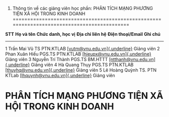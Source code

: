 1. Thông tin về các giảng viên học phần: PHÂN TÍCH MẠNG PHƯƠNG TIỆN XÃ HỘI TRONG KINH DOANH
===========================================================================================

  **STT**   **Họ và tên**      **Chức danh, học vị**   **Địa chỉ liên hệ**   **Điện thoại/Email**                                             **Ghi chú**
  --------- ------------------ ----------------------- --------------------- ---------------------------------------------------------------- -------------
  1         Trần Mai Vũ        TS                      PTN.KTLAB             [[vutm\@vnu.edu.vn]{.underline}](mailto:vutm@vnu.edu.vn)         Giảng viên
  2         Phan Xuân Hiếu     PGS.TS                  PTN.KTLAB             [[hieupx\@vnu.edu.vn]{.underline}](mailto:hieupx@vnu.edu.vn)     Giảng viên
  3         Nguyễn Trí Thành   PGS.TS                  BM.HTTT               [[ntthanh\@vnu.edu.vn]{.underline}](mailto:ntthanh@vnu.edu.vn)   Giảng viên
  4         Hà Quang Thụy      PGS.TS                  PTN.KTLAB             [[thuyhq\@vnu.edu.vn]{.underline}](mailto:thuyhq@vnu.edu.vn)     Giảng viên
  5         Lê Hoàng Quỳnh     TS.                     PTN KTLab             [[lhquynh\@vnu.edu.vn]{.underline}](mailto:lhquynh@vnu.edu.vn)   Giảng viên

 PHÂN TÍCH MẠNG PHƯƠNG TIỆN XÃ HỘI TRONG KINH DOANH
==================================================


